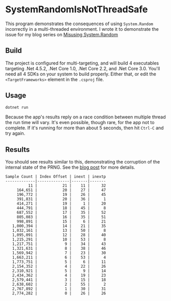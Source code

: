# SystemRandomIsNotThreadSafe

This program demonstrates the consequences of using `System.Random` incorrectly
in a multi-threaded environment. I wrote it to demonstrate the issue for my blog
series on [Misusing System.Random][blog-link]

## Build

The project is configured for multi-targeting, and will build 4 executables
targeting .Net 4.5.2, .Net Core 1.0, .Net Core 2.2, and .Net Core 3.0. You'll
need all 4 SDKs on your system to build properly. Either that, or edit the
`<TargetFrameworks>` element in the `.csproj` file.

## Usage

```powershell
dotnet run
```

Because the app's results reply on a race condition between multiple thread the
run time will vary. It's even possible, though rare, for the app not to
complete. If it's running for more than about 5 seconds, then hit `Ctrl-C` and
try again.

## Results

You should see results similar to this, demonstrating the corruption of the
internal state of the PRNG. See the [blog post][blog-link] for more details.

```text
Sample Count | Index Offset | inext | inextp
-------------|--------------|-------|-------
          11 |           21 |    11 |     32
     164,651 |           20 |    27 |     47
     196,772 |           19 |    26 |     45
     391,831 |           20 |    36 |      1
     414,271 |           19 |     1 |     20
     444,791 |           18 |    45 |      8
     687,552 |           17 |    35 |     52
     805,083 |           16 |    35 |     51
     998,891 |           15 |     6 |     21
   1,000,394 |           14 |    21 |     35
   1,032,161 |           13 |    50 |      8
   1,095,091 |           12 |    28 |     40
   1,215,291 |           10 |    53 |      8
   1,217,751 |            9 |    34 |     43
   1,321,631 |            8 |    38 |     46
   1,569,942 |            7 |    23 |     30
   1,663,211 |            6 |    53 |      4
   1,773,751 |            5 |     6 |     11
   2,154,352 |            4 |    22 |     26
   2,310,921 |            5 |     9 |     14
   2,434,362 |            4 |    19 |     23
   2,579,441 |            3 |    15 |     18
   2,638,602 |            2 |    55 |      2
   2,767,892 |            1 |    30 |     31
   2,774,282 |            0 |    26 |     26
```

[blog-link]: https://drewjcooper.github.io/coding/2019/09/28/misusing-system-random-not-thread-safe.html
